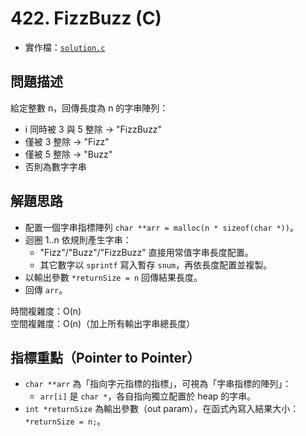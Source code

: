 # 422. FizzBuzz (C)

- 實作檔：[`solution.c`](./solution.c)

## 問題描述
給定整數 n，回傳長度為 n 的字串陣列：
- i 同時被 3 與 5 整除 → "FizzBuzz"
- 僅被 3 整除 → "Fizz"
- 僅被 5 整除 → "Buzz"
- 否則為數字字串

## 解題思路
- 配置一個字串指標陣列 `char **arr = malloc(n * sizeof(char *))`。
- 迴圈 1..n 依規則產生字串：
  - "Fizz"/"Buzz"/"FizzBuzz" 直接用常值字串長度配置。
  - 其它數字以 `sprintf` 寫入暫存 `snum`，再依長度配置並複製。
- 以輸出參數 `*returnSize = n` 回傳結果長度。
- 回傳 `arr`。

時間複雜度：O(n)  
空間複雜度：O(n)（加上所有輸出字串總長度）

## 指標重點（Pointer to Pointer）
- `char **arr` 為「指向字元指標的指標」，可視為「字串指標的陣列」：
  - `arr[i]` 是 `char *`，各自指向獨立配置於 heap 的字串。
- `int *returnSize` 為輸出參數（out param），在函式內寫入結果大小：`*returnSize = n;`。

